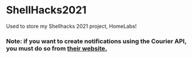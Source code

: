 # ShellHacks2021
Used to store my Shellhacks 2021 project, HomeLabs!

### Note: if you want to create notifications using the Courier API, you must do so from [their website.](https://www.courier.com/)
